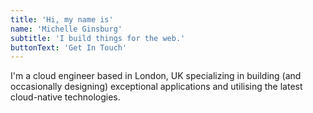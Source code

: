```yaml
---
title: 'Hi, my name is'
name: 'Michelle Ginsburg'
subtitle: 'I build things for the web.'
buttonText: 'Get In Touch'
---
```


I'm a cloud engineer based in London, UK specializing in building (and occasionally designing) exceptional applications and utilising the latest cloud-native technologies.
